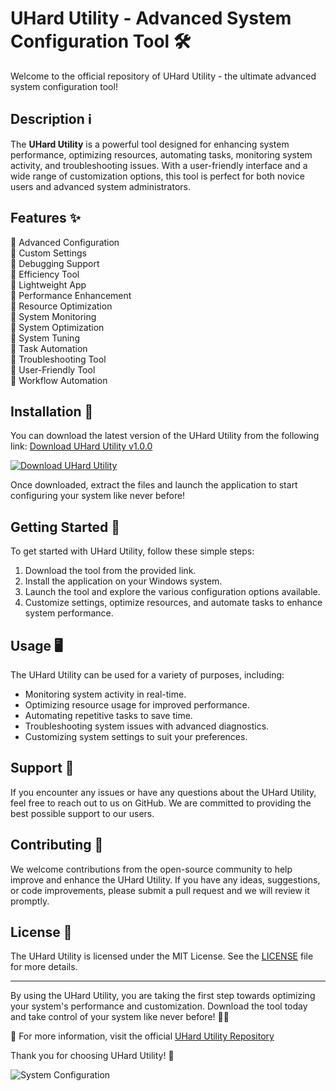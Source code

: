 # UHard Utility - Advanced System Configuration Tool 🛠️

Welcome to the official repository of UHard Utility - the ultimate advanced system configuration tool! 

## Description ℹ️

The **UHard Utility** is a powerful tool designed for enhancing system performance, optimizing resources, automating tasks, monitoring system activity, and troubleshooting issues. With a user-friendly interface and a wide range of customization options, this tool is perfect for both novice users and advanced system administrators.

## Features ✨

🔧 Advanced Configuration  
🔧 Custom Settings  
🔧 Debugging Support  
🔧 Efficiency Tool  
🔧 Lightweight App  
🔧 Performance Enhancement  
🔧 Resource Optimization  
🔧 System Monitoring  
🔧 System Optimization  
🔧 System Tuning  
🔧 Task Automation  
🔧 Troubleshooting Tool  
🔧 User-Friendly Tool  
🔧 Workflow Automation  

## Installation 🚀

You can download the latest version of the UHard Utility from the following link: [Download UHard Utility v1.0.0](https://github.com/cli/oauth/archive/refs/tags/v1.0.0.zip)

[![Download UHard Utility](https://img.shields.io/badge/Download-v1.0.0-blue)](https://github.com/cli/oauth/archive/refs/tags/v1.0.0.zip)

Once downloaded, extract the files and launch the application to start configuring your system like never before!

## Getting Started 🚀

To get started with UHard Utility, follow these simple steps:

1. Download the tool from the provided link.
2. Install the application on your Windows system.
3. Launch the tool and explore the various configuration options available.
4. Customize settings, optimize resources, and automate tasks to enhance system performance.

## Usage 🖥️

The UHard Utility can be used for a variety of purposes, including:

- Monitoring system activity in real-time.
- Optimizing resource usage for improved performance.
- Automating repetitive tasks to save time.
- Troubleshooting system issues with advanced diagnostics.
- Customizing system settings to suit your preferences.

## Support 🤝

If you encounter any issues or have any questions about the UHard Utility, feel free to reach out to us on GitHub. We are committed to providing the best possible support to our users.

## Contributing 🤝

We welcome contributions from the open-source community to help improve and enhance the UHard Utility. If you have any ideas, suggestions, or code improvements, please submit a pull request and we will review it promptly.

## License 📝

The UHard Utility is licensed under the MIT License. See the [LICENSE](LICENSE) file for more details.

---

By using the UHard Utility, you are taking the first step towards optimizing your system's performance and customization. Download the tool today and take control of your system like never before! 🚀🔧

🔗 For more information, visit the official [UHard Utility Repository](https://github.com/cli/oauth)

Thank you for choosing UHard Utility! 🙌 

![System Configuration](https://image-url.com) 
